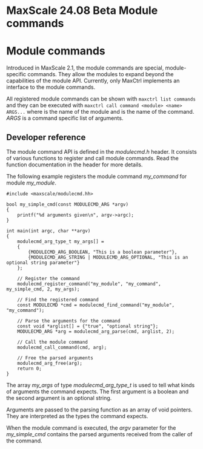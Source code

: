 
# MaxScale 24.08 Beta Module commands

# Module commands


Introduced in MaxScale 2.1, the module commands are special, module-specific
commands. They allow the modules to expand beyond the capabilities of the module
API. Currently, only MaxCtrl implements an interface to the module commands.


All registered module commands can be shown with `maxctrl list commands` and
they can be executed with `maxctrl call command <module> <name> ARGS...` where
*<module>* is the name of the module and *<name>* is the name of the command.
*ARGS* is a command specific list of arguments.


## Developer reference


The module command API is defined in the *modulecmd.h* header. It consists of
various functions to register and call module commands. Read the function
documentation in the header for more details.


The following example registers the module command *my_command* for module
*my_module*.



```
#include <maxscale/modulecmd.hh>

bool my_simple_cmd(const MODULECMD_ARG *argv)
{
    printf("%d arguments given\n", argv->argc);
}

int main(int argc, char **argv)
{
    modulecmd_arg_type_t my_args[] =
    {
        {MODULECMD_ARG_BOOLEAN, "This is a boolean parameter"},
        {MODULECMD_ARG_STRING | MODULECMD_ARG_OPTIONAL, "This is an optional string parameter"}
    };

    // Register the command
    modulecmd_register_command("my_module", "my_command", my_simple_cmd, 2, my_args);

    // Find the registered command
    const MODULECMD *cmd = modulecmd_find_command("my_module", "my_command");

    // Parse the arguments for the command
    const void *arglist[] = {"true", "optional string"};
    MODULECMD_ARG *arg = modulecmd_arg_parse(cmd, arglist, 2);

    // Call the module command
    modulecmd_call_command(cmd, arg);

    // Free the parsed arguments
    modulecmd_arg_free(arg);
    return 0;
}
```



The array *my_args* of type *modulecmd_arg_type_t* is used to tell what kinds of
arguments the command expects. The first argument is a boolean and the second
argument is an optional string.


Arguments are passed to the parsing function as an array of void pointers. They
are interpreted as the types the command expects.


When the module command is executed, the *argv* parameter for the
*my_simple_cmd* contains the parsed arguments received from the caller of the
command.
